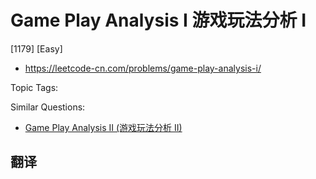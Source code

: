 # Game Play Analysis I 游戏玩法分析 I

[1179] [Easy]

- https://leetcode-cn.com/problems/game-play-analysis-i/

Topic Tags:

Similar Questions:

- [Game Play Analysis II (游戏玩法分析 II)](https://leetcode-cn.com/problems/game-play-analysis-ii/)

## 翻译
